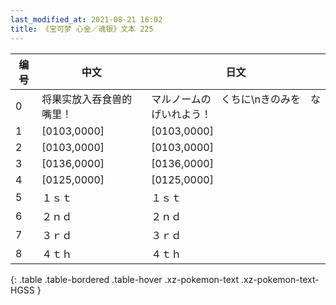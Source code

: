 ```yaml
---
last_modified_at: 2021-08-21 16:02
title: 《宝可梦 心金／魂银》文本 225
---
```

| 编号 | 中文 | 日文 |
| ---- | ---- | ---- |
| 0 | 将果实放入吞食兽的嘴里！ | マルノームの　くちに\nきのみを　なげいれよう！ |
| 1 | [0103,0000] | [0103,0000] |
| 2 | [0103,0000] | [0103,0000] |
| 3 | [0136,0000] | [0136,0000] |
| 4 | [0125,0000] | [0125,0000] |
| 5 | １ｓｔ | １ｓｔ |
| 6 | ２ｎｄ | ２ｎｄ |
| 7 | ３ｒｄ | ３ｒｄ |
| 8 | ４ｔｈ | ４ｔｈ |
{: .table .table-bordered .table-hover .xz-pokemon-text .xz-pokemon-text-HGSS }